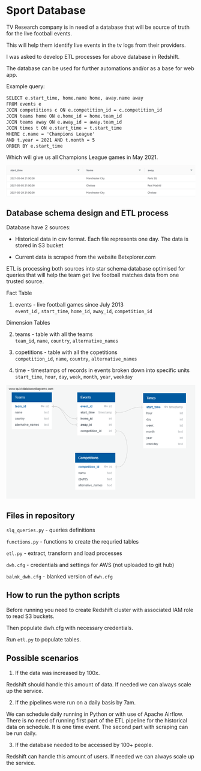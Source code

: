 # Sport Database              
                    
TV Research company is in need of a database that will be source of truth for the live football events.             
                
This will help them identify live events in the tv logs from their providers.           
                
I was asked to develop ETL processes for above database in Redshift.           
                
The database can be used for further automations and/or as a base for web app.                
           
Example query:     
     
```
SELECT e.start_time, home.name home, away.name away  
FROM events e  
JOIN competitions c ON e.competition_id = c.competition_id  
JOIN teams home ON e.home_id = home.team_id  
JOIN teams away ON e.away_id = away.team_id  
JOIN times t ON e.start_time = t.start_time  
WHERE c.name = 'Champions League'  
AND t.year = 2021 AND t.month = 5    
ORDER BY e.start_time
```

Which will give us all Champions League games in May 2021.   
     
![Query result](/images/table.png)

## Database schema design and ETL process              
Database have 2 sources:                 
                  
- Historical data in csv format. Each file represents one day. The data is stored in S3 bucket          
                   
- Current data is scraped from the website Betxplorer.com               
                  
ETL is processing both sources into star schema database optimised for queries that will help the team get live football matches data from one trusted source.             
                 
Fact Table               
                 
1. events - live football games since July 2013                 
`event_id` , `start_time`, `home_id`, `away_id`, `competition_id`                 
               
Dimension Tables               
                
2. teams - table with all the teams                
`team_id`, `name`, `country`, `alternative_names`               
                 
3. copetitions - table with all the copetitions                    
`competition_id`, `name`, `country`, `alternative_names`             
             
4. time - timestamps of records in events broken down into specific units            
`start_time`, `hour`, `day`, `week`, `month`, `year`, `weekday`           

![Database schema](/images/schema.png)

## Files in repository             
            
`slq_queries.py` - queries definitions          
            
`functions.py` - functions to create the requried tables              
        
`etl.py` - extract, transform and load processes            
                
`dwh.cfg` - credentials and settings for AWS (not uploaded to git hub)    

`balnk_dwh.cfg` - blanked version of `dwh.cfg`                

## How to run the python scripts          
           
Before running you need to create Redshift cluster with associated IAM role to read S3 buckets.        
           
Then populate dwh.cfg with necessary credentials.          
       
Run `etl.py` to populate tables.              

## Possible scenarios    
     
1. If the data was increased by 100x.     
        
Redshift should handle this amount of data. If needed we can always scale up the service.    
     
2. If the pipelines were run on a daily basis by 7am.     
     
We can schedule daily running in Python or with use of Apache Airflow. There is no need of running first part of the ETL pipeline for the historical data on schedule. It is one time event. The second part with scraping can be run daily.     
    
3. If the database needed to be accessed by 100+ people.    
     
Redshift can handle this amount of users. If needed we can always scale up the service.     




